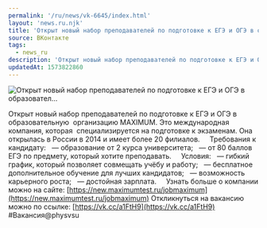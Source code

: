 ```yaml
---
permalink: '/ru/news/vk-6645/index.html'
layout: 'news.ru.njk'
title: 'Открыт‌ ‌новый‌ ‌набор‌ ‌преподавателей‌ ‌по‌ ‌подготовке‌ ‌к‌ ‌ЕГЭ‌ ‌и‌ ‌ОГЭ‌ ‌в‌ ‌образовател…'
source: ВКонтакте
tags:
  - news_ru
description: 'Открыт‌ ‌новый‌ ‌набор‌ ‌преподавателей‌ ‌по‌ ‌подготовке‌ ‌к‌ ‌ЕГЭ‌ ‌и‌ ‌ОГЭ‌ ‌в‌ ‌образовател…'
updatedAt: 1573822860
---
```

![Открыт‌ ‌новый‌ ‌набор‌ ‌преподавателей‌ ‌по‌ ‌подготовке‌ ‌к‌ ‌ЕГЭ‌ ‌и‌ ‌ОГЭ‌ ‌в‌ ‌образовател…](https://sun9-65.userapi.com/impf/c857236/v857236158/4bc33/VhsxCQr9J-E.jpg?size=984x656&quality=96&proxy=1&sign=c9f533c8d54b9167909032cd89b24e67&c_uniq_tag=FjBS2KWI9Kd8bnFlxZggz3RgJnRHt3UnTXIlMS6yxww&type=album)

Открыт‌ ‌новый‌ ‌набор‌ ‌преподавателей‌ ‌по‌ ‌подготовке‌ ‌к‌ ‌ЕГЭ‌ ‌и‌ ‌ОГЭ‌ ‌в‌ ‌образовательную‌ ‌
организацию‌ ‌MAXIMUM.‌ ‌Это‌ ‌международная‌ ‌компания,‌ ‌которая‌ ‌
специализируется‌ ‌на‌ ‌подготовке‌ ‌к‌ ‌экзаменам.‌ ‌Она‌ ‌открылась‌ ‌в‌ ‌России‌ ‌в‌ ‌2014‌ ‌и‌ ‌имеет‌ ‌более‌ ‌20‌ ‌филиалов.‌ ‌ ‌
‌ ‌
Требования‌ ‌к‌ ‌кандидату:‌ ‌ ‌
‌—‌ ‌образование‌ ‌от‌ ‌2‌ ‌курса‌ ‌университета;‌ ‌ ‌
‌—‌ ‌от‌ ‌80‌ ‌баллов‌ ‌ЕГЭ‌ ‌по‌ ‌предмету,‌ ‌который‌ ‌хотите‌ ‌преподавать.‌ ‌ ‌
‌ ‌
Условия:‌ ‌ ‌
‌—‌ ‌гибкий‌ ‌график,‌ ‌который‌ ‌позволяет‌ ‌совмещать‌ ‌учёбу‌ ‌и‌ ‌работу;‌ ‌ ‌
‌—‌ ‌бесплатное‌ ‌дополнительное‌ ‌обучение‌ ‌для‌ ‌лучших‌ ‌кандидатов;‌ ‌ ‌
‌—‌ ‌возможность‌ ‌карьерного‌ ‌роста;‌ ‌ ‌
‌—‌ ‌достойная‌ ‌зарплата.‌ ‌ ‌
‌ ‌
Узнать‌ ‌больше‌ ‌о‌ ‌компании‌ ‌можно‌ ‌на‌ ‌сайте:‌ ‌[https://new.maximumtest.ru/jobmaximum](https://new.maximumtest.ru/jobmaximum)‌ ‌ ‌
‌ ‌
Откликнуться‌ ‌на‌ ‌вакансию‌ ‌можно‌ ‌по‌ ‌ссылке:‌ ‌‌[https://vk.cc/a1FtH9](https://vk.cc/a1FtH9)‌ ‌ ‌
‌ ‌
#Вакансия@physvsu‌
